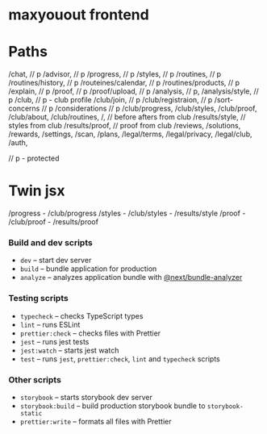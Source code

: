 # maxyouout frontend

# Paths

/chat, // p
/advisor, // p
/progress, // p
/styles, // p
/routines, // p
/routines/history, // p
/routeines/calendar, // p
/routines/products, // p
/explain, // p
/proof, // p
/proof/upload, // p
/analysis, // p,
/analysis/style, // p
/club, // p - club profile
/club/join, // p
/club/registraion, // p
/sort-concerns // p
/considerations // p
/club/progress,
/club/styles,
/club/proof,
/club/about,
/club/routines,
/, // before afters from club
/results/style, // styles from club
/results/proof, // proof from club
/reviews,
/solutions,
/rewards,
/settings,
/scan,
/plans,
/legal/terms,
/legal/privacy,
/legal/club,
/auth,

// p - protected

# Twin jsx

/progress - /club/progress
/styles - /club/styles - /results/style
/proof - /club/proof - /results/proof

### Build and dev scripts

- `dev` – start dev server
- `build` – bundle application for production
- `analyze` – analyzes application bundle with [@next/bundle-analyzer](https://www.npmjs.com/package/@next/bundle-analyzer)

### Testing scripts

- `typecheck` – checks TypeScript types
- `lint` – runs ESLint
- `prettier:check` – checks files with Prettier
- `jest` – runs jest tests
- `jest:watch` – starts jest watch
- `test` – runs `jest`, `prettier:check`, `lint` and `typecheck` scripts

### Other scripts

- `storybook` – starts storybook dev server
- `storybook:build` – build production storybook bundle to `storybook-static`
- `prettier:write` – formats all files with Prettier
